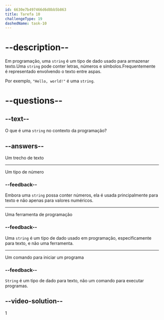 ```yaml
---
id: 6630e7b497466d6d8bb5b863
title: Tarefa 10
challengeType: 19
dashedName: task-10
---
```


# --description--

Em programação, uma `string` é um tipo de dado usado para armazenar texto.Uma `string` pode conter letras, números e símbolos.Frequentemente é representado envolvendo o texto entre aspas.

Por exemplo, `"Hello, world!"` é uma `string`.

# --questions--

## --text--

O que é uma `string` no contexto da programação?

## --answers--

Um trecho de texto

---

Um tipo de número

### --feedback--

Embora uma `string` possa conter números, ela é usada principalmente para texto e não apenas para valores numéricos.

---

Uma ferramenta de programação

### --feedback--

Uma `string` é um tipo de dado usado em programação, especificamente para texto, e não uma ferramenta.

---

Um comando para iniciar um programa

### --feedback--

`String` é um tipo de dado para texto, não um comando para executar programas.

## --video-solution--

1
